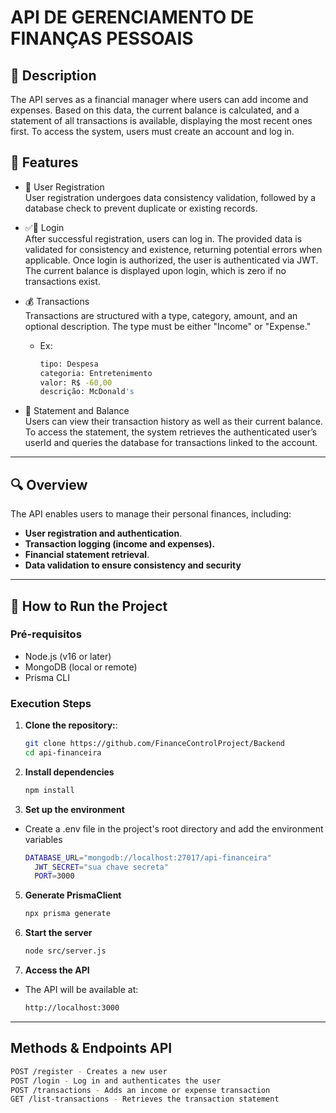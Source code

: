 
# API DE GERENCIAMENTO DE FINANÇAS PESSOAIS

## 📄 Description
The API serves as a financial manager where users can add income and expenses. Based on this data, the current balance is calculated, and a statement of all transactions is available, displaying the most recent ones first. To access the system, users must create an account and log in.

## 🚀 Features

   - 👤 User Registration <br>
      User registration undergoes data consistency validation, followed by a database check to prevent duplicate or existing records.
        
   - ✅👤 Login <br>
      After successful registration, users can log in. The provided data is validated for consistency and existence, returning potential errors when applicable. Once login is authorized, the user is authenticated via JWT. The current balance is displayed upon login, which is zero if no transactions exist.

   - 💰 Transactions <br>
     Transactions are structured with a type, category, amount, and an optional description. The type must be either "Income" or "Expense."

      - Ex: 
         ```bash
         tipo: Despesa
         categoria: Entretenimento 
         valor: R$ -60,00
         descrição: McDonald's 
         ```
   - 🧾 Statement and Balance <br>
      Users can view their transaction history as well as their current balance. To access the statement, the system retrieves the authenticated user’s userId and queries the database for transactions linked to the account.

---

## 🔍 Overview

The API enables users to manage their personal finances, including:

- **User registration and authentication**.
- **Transaction logging (income and expenses).**
- **Financial statement retrieval**.
- **Data validation to ensure consistency and security**

---

## 🔧 How to Run the Project

### **Pré-requisitos**
- Node.js (v16 or later)
- MongoDB (local or remote)
- Prisma CLI

### **Execution Steps**

1. **Clone the repository:**:
   ```bash
   git clone https://github.com/FinanceControlProject/Backend
   cd api-financeira

2. **Install dependencies**
   ```bash
   npm install
   
3. **Set up the environment** <br>
- Create a .env file in the project's root directory and add the environment variables
   ```bash
   DATABASE_URL="mongodb://localhost:27017/api-financeira"
     JWT_SECRET="sua chave secreta"
     PORT=3000

5. **Generate PrismaClient**
   ```bash
   npx prisma generate

6. **Start the server**
   ```bash
   node src/server.js

7. **Access the API**
- The API will be available at:
   ```bash
   http://localhost:3000

---

## Methods & Endpoints API
```bash
POST /register - Creates a new user  
POST /login - Log in and authenticates the user  
POST /transactions - Adds an income or expense transaction  
GET /list-transactions - Retrieves the transaction statement 
```



   
  


